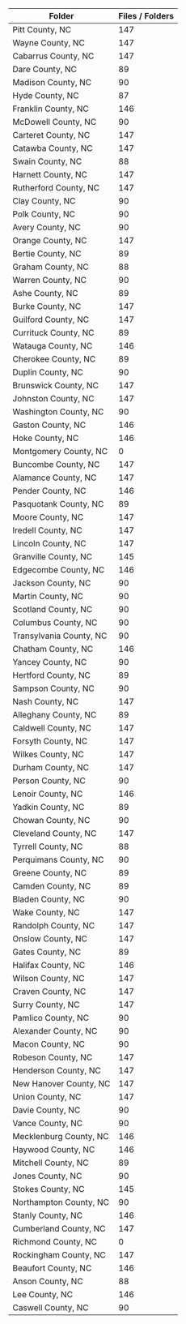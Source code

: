 | Folder                  |   Files / Folders |
|-------------------------|-------------------|
| Pitt County, NC         |               147 |
| Wayne County, NC        |               147 |
| Cabarrus County, NC     |               147 |
| Dare County, NC         |                89 |
| Madison County, NC      |                90 |
| Hyde County, NC         |                87 |
| Franklin County, NC     |               146 |
| McDowell County, NC     |                90 |
| Carteret County, NC     |               147 |
| Catawba County, NC      |               147 |
| Swain County, NC        |                88 |
| Harnett County, NC      |               147 |
| Rutherford County, NC   |               147 |
| Clay County, NC         |                90 |
| Polk County, NC         |                90 |
| Avery County, NC        |                90 |
| Orange County, NC       |               147 |
| Bertie County, NC       |                89 |
| Graham County, NC       |                88 |
| Warren County, NC       |                90 |
| Ashe County, NC         |                89 |
| Burke County, NC        |               147 |
| Guilford County, NC     |               147 |
| Currituck County, NC    |                89 |
| Watauga County, NC      |               146 |
| Cherokee County, NC     |                89 |
| Duplin County, NC       |                90 |
| Brunswick County, NC    |               147 |
| Johnston County, NC     |               147 |
| Washington County, NC   |                90 |
| Gaston County, NC       |               146 |
| Hoke County, NC         |               146 |
| Montgomery County, NC   |                 0 |
| Buncombe County, NC     |               147 |
| Alamance County, NC     |               147 |
| Pender County, NC       |               146 |
| Pasquotank County, NC   |                89 |
| Moore County, NC        |               147 |
| Iredell County, NC      |               147 |
| Lincoln County, NC      |               147 |
| Granville County, NC    |               145 |
| Edgecombe County, NC    |               146 |
| Jackson County, NC      |                90 |
| Martin County, NC       |                90 |
| Scotland County, NC     |                90 |
| Columbus County, NC     |                90 |
| Transylvania County, NC |                90 |
| Chatham County, NC      |               146 |
| Yancey County, NC       |                90 |
| Hertford County, NC     |                89 |
| Sampson County, NC      |                90 |
| Nash County, NC         |               147 |
| Alleghany County, NC    |                89 |
| Caldwell County, NC     |               147 |
| Forsyth County, NC      |               147 |
| Wilkes County, NC       |               147 |
| Durham County, NC       |               147 |
| Person County, NC       |                90 |
| Lenoir County, NC       |               146 |
| Yadkin County, NC       |                89 |
| Chowan County, NC       |                90 |
| Cleveland County, NC    |               147 |
| Tyrrell County, NC      |                88 |
| Perquimans County, NC   |                90 |
| Greene County, NC       |                89 |
| Camden County, NC       |                89 |
| Bladen County, NC       |                90 |
| Wake County, NC         |               147 |
| Randolph County, NC     |               147 |
| Onslow County, NC       |               147 |
| Gates County, NC        |                89 |
| Halifax County, NC      |               146 |
| Wilson County, NC       |               147 |
| Craven County, NC       |               147 |
| Surry County, NC        |               147 |
| Pamlico County, NC      |                90 |
| Alexander County, NC    |                90 |
| Macon County, NC        |                90 |
| Robeson County, NC      |               147 |
| Henderson County, NC    |               147 |
| New Hanover County, NC  |               147 |
| Union County, NC        |               147 |
| Davie County, NC        |                90 |
| Vance County, NC        |                90 |
| Mecklenburg County, NC  |               146 |
| Haywood County, NC      |               146 |
| Mitchell County, NC     |                89 |
| Jones County, NC        |                90 |
| Stokes County, NC       |               145 |
| Northampton County, NC  |                90 |
| Stanly County, NC       |               146 |
| Cumberland County, NC   |               147 |
| Richmond County, NC     |                 0 |
| Rockingham County, NC   |               147 |
| Beaufort County, NC     |               146 |
| Anson County, NC        |                88 |
| Lee County, NC          |               146 |
| Caswell County, NC      |                90 |
